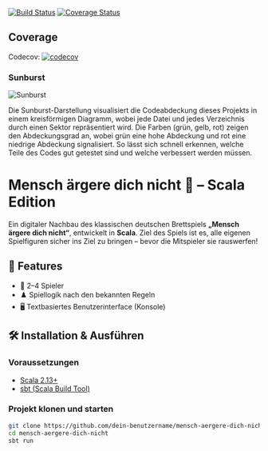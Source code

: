 [![Build Status](https://app.travis-ci.com/annaznvc/MAEDN.svg?token=e43oQMmxLaw5MryLeqwP)](https://app.travis-ci.com/annaznvc/MAEDN)
[![Coverage Status](https://coveralls.io/repos/github/annaznvc/MAEDN/badge.svg?branch=TestWorkflow)](https://coveralls.io/github/annaznvc/MAEDN?branch=TestWorkflow)

## Coverage

Codecov: [![codecov](https://codecov.io/github/annaznvc/MAEDN/graph/badge.svg?token=1RD2DIMUZK)](https://codecov.io/github/annaznvc/MAEDN)

### Sunburst

![Sunburst](https://codecov.io/gh/annaznvc/MAEDN/graphs/sunburst.svg?token=1RD2DIMUZK)

Die Sunburst-Darstellung visualisiert die Codeabdeckung dieses Projekts in einem kreisförmigen Diagramm, wobei jede Datei und jedes Verzeichnis durch einen Sektor repräsentiert wird. Die Farben (grün, gelb, rot) zeigen den Abdeckungsgrad an, wobei grün eine hohe Abdeckung und rot eine niedrige Abdeckung signalisiert. So lässt sich schnell erkennen, welche Teile des Codes gut getestet sind und welche verbessert werden müssen.



# Mensch ärgere dich nicht 🎲 – Scala Edition

Ein digitaler Nachbau des klassischen deutschen Brettspiels **„Mensch ärgere dich nicht“**, entwickelt in **Scala**. Ziel des Spiels ist es, alle eigenen Spielfiguren sicher ins Ziel zu bringen – bevor die Mitspieler sie rauswerfen!

## 📌 Features

- 👥 2–4 Spieler
- ♟️ Spiellogik nach den bekannten Regeln
- 🖥️ Textbasiertes Benutzerinterface (Konsole)

## 🛠️ Installation & Ausführen

### Voraussetzungen

- [Scala 2.13+](https://www.scala-lang.org/)
- [sbt (Scala Build Tool)](https://www.scala-sbt.org/)

### Projekt klonen und starten

```bash
git clone https://github.com/dein-benutzername/mensch-aergere-dich-nicht.git
cd mensch-aergere-dich-nicht
sbt run
